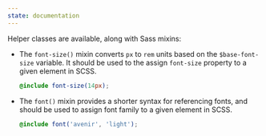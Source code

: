 ```yaml
---
state: documentation
---
```


Helper classes are available, along with Sass mixins:

- The `font-size()` mixin converts `px` to `rem` units based on the `$base-font-size` variable. It should be used to the assign `font-size` property to a given element in SCSS.

    ```scss
    @include font-size(14px);
    ```

- The `font()` mixin provides a shorter syntax for referencing fonts, and should be used to assign font family to a given element in SCSS.

    ```scss
    @include font('avenir', 'light');
    ```
